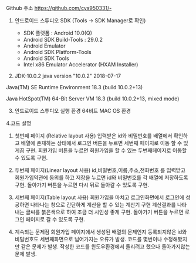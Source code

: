 Github 주소
https://github.com/cys950331/-



1. 안드로이드 스튜디오 SDK (Tools -> SDK Manager로 확인)
   - SDK 플랫폼 : Android 10.0(Q)
   - Android SDK Build-Tools : 29.0.2
   - Android Emulator
   - Android SDK Platform-Tools
   - Android SDK Tools
   - Intel x86 Emulator Accelerator (HXAM Installer)
   
2. JDK-10.0.2 
  java version "10.0.2" 2018-07-17
  
  Java(TM) SE Runtime Environment 18.3 (build 10.0.2+13)
  
  Java HotSpot(TM) 64-Bit Server VM 18.3 (build 10.0.2+13, mixed mode)

3. 안드로이드 스튜디오 실행 환경
   64비트 MAC OS 환경
   
   
4.코드 설명
1) 첫번째 페이지 (Relative layout 사용)
  입력받은 id와 비밀번호를 배열에서 확인하고 배열에 존재하는 상태에서 로그인 버튼을 누르면 세번째 페이지로 이동 할 수 있게끔 구현.
  회원가입 버튼을 누르면 회원가입을 할 수 있는 두번째페이지로 이동할 수 있도록 구현.
  
2) 두번째 페이지(Linear layout 사용)
  id,비밀번호,이름,주소,전화번호 를 입력받고 회원가입약관에 동의를 하고 저장을 누르면 id와 비밀번호를 각 배열에 저장하도록 구현.
  돌아가기 버튼을 누르면 다시 뒤로 돌아갈 수 있도록 구현.
  
3) 세번째 페이지(Table layout 사용)
  회원가입을 마치고 로그인화면에서 로그인에 성공하면 나타나는 창으로 간단하게 계산을 할 수 있는 계산기 구현
  계산결과를 나타내는 글씨를 붉은색으로 하여 조금 더 시인성 좋게 구현.
  돌아가기 버튼을 누르면 로그인 페이지로 갈 수 있도록 구현.

4) 계속되는 문제점
  회원가입 페이지에서 생성된 배열의 문제인지 등록되지않은 id와 비밀번호도 세번째화면으로 넘어가지는 오류가 발생.
  코드를 몇번이나 수정해봤지만 같은 문제가 발생.
  작성한 코드를 윈도우환경에서 돌리려고 했으나 돌아가지않는 문제 발생.
